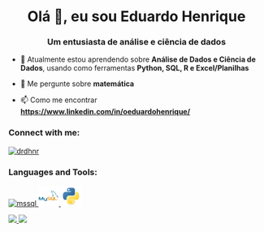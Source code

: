 <h1 align="center">Olá 👋, eu sou Eduardo Henrique</h1>
<h3 align="center">Um entusiasta de análise e ciência de dados</h3>

- 🌱 Atualmente estou aprendendo sobre **Análise de Dados e Ciência de Dados**, usando como ferramentas **Python, SQL, R e Excel/Planilhas**

- 💬 Me pergunte sobre **matemática**

- 📫 Como me encontrar **https://www.linkedin.com/in/oeduardohenrique/**

<h3 align="left">Connect with me:</h3>
<p align="left">
<a href="https://instagram.com/drdhnr" target="blank"><img align="center" src="https://raw.githubusercontent.com/rahuldkjain/github-profile-readme-generator/master/src/images/icons/Social/instagram.svg" alt="drdhnr" height="30" width="40" /></a>
</p>

<h3 align="left">Languages and Tools:</h3>
<p align="left"> <a href="https://www.microsoft.com/en-us/sql-server" target="_blank" rel="noreferrer"> <img src="https://www.svgrepo.com/show/303229/microsoft-sql-server-logo.svg" alt="mssql" width="40" height="40"/> </a> <a href="https://www.mysql.com/" target="_blank" rel="noreferrer"> <img src="https://raw.githubusercontent.com/devicons/devicon/master/icons/mysql/mysql-original-wordmark.svg" alt="mysql" width="40" height="40"/> </a> <a href="https://www.python.org" target="_blank" rel="noreferrer"> <img src="https://raw.githubusercontent.com/devicons/devicon/master/icons/python/python-original.svg" alt="python" width="40" height="40"/> </a> </p>


<div>
<a href="https://github.com/drdhenrique">
<img height="180em" src="https://github-readme-stats.vercel.app/api/top-langs/?username=drdhenrique&layout=compact&langs_count=7&theme=dracula"/>
<img height="180em" src="https://github-readme-stats.vercel.app/api?username=sdrdhenrique&show_icons=true&theme=dracula&include_all_commits=true&count_private=true"/>
</div>


<!---
- 👋 Hi, I’m @drdhenrique
- 👀 I’m interested in ...
- 🌱 I’m currently learning ...
- 💞️ I’m looking to collaborate on ...
- 📫 How to reach me ...

<p><img align="center" src="https://github-readme-stats.vercel.app/api/top-langs?username=drdhenrique&show_icons=true&locale=en&layout=compact" alt="drdhenrique" /></p>


drdhenrique/drdhenrique is a ✨ special ✨ repository because its `README.md` (this file) appears on your GitHub profile.
You can click the Preview link to take a look at your changes.
--->
